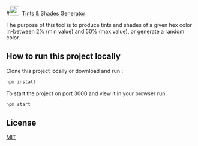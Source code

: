 #[<img src="https://tintsandshades.netlify.com/favicon.ico" width="25px" />](https://tintsandshades.netlify.com) &nbsp;[Tints & Shades Generator](https://tintsandshades.netlify.com)

The purpose of this tool is to produce tints and shades of a given hex color in-between 2% (min value) and 50% (max value), or generate a random color.

## How to run this project locally

Clone this project locally or download and run :

```bash
npm install
```
To start the project on port 3000 and view it in your browser run:

```bash
npm start
```



## License
[MIT](https://choosealicense.com/licenses/mit/)